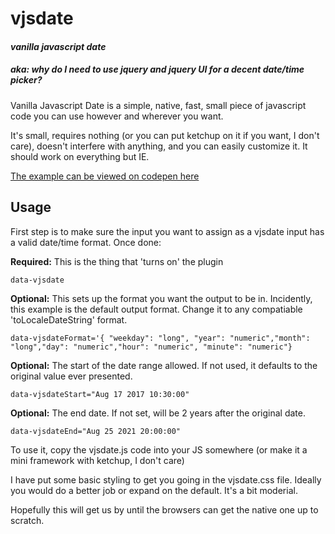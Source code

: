 # vjsdate

#### _vanilla javascript date_

##### aka: why do I need to use jquery and jquery UI for a decent date/time picker?

Vanilla Javascript Date is a simple, native, fast, small piece of javascript code you can use however and wherever you want.

It's small, requires nothing (or you can put ketchup on it if you want, I don't care), doesn't interfere with anything, and you can easily customize it. It should work on everything but IE.

[The example can be viewed on codepen here](https://codepen.io/jonseppanen/pen/mmgErP)

## Usage

First step is to make sure the input you want to assign as a vjsdate input has a valid date/time format. Once done:

**Required:** This is the thing that 'turns on' the plugin
```
data-vjsdate
```

**Optional:** This sets up the format you want the output to be in. Incidently, this example is the default output format. Change it to any compatiable 'toLocaleDateString' format.
```
data-vjsdateFormat='{ "weekday": "long", "year": "numeric","month": "long","day": "numeric","hour": "numeric", "minute": "numeric"}
```

**Optional:** The start of the date range allowed. If not used, it defaults to the original value ever presented.
```
data-vjsdateStart="Aug 17 2017 10:30:00"
```

**Optional:** The end date. If not set, will be 2 years after the original date.
```
data-vjsdateEnd="Aug 25 2021 20:00:00"
```

To use it, copy the vjsdate.js code into your JS somewhere (or make it a mini framework with ketchup, I don't care)

I have put some basic styling to get you going in the vjsdate.css file. Ideally you would do a better job or expand on the default. It's a bit moderial.

Hopefully this will get us by until the browsers can get the native one up to scratch.
